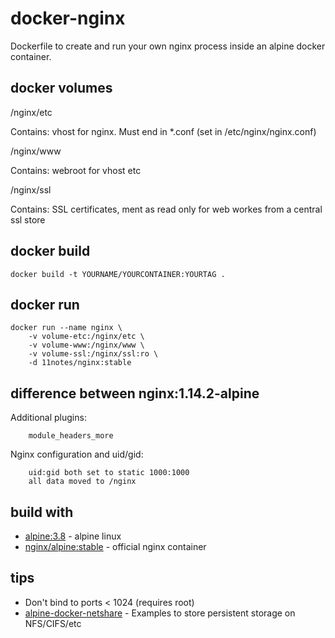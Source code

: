 # docker-nginx

Dockerfile to create and run your own nginx process inside an alpine docker container.

## docker volumes

/nginx/etc

Contains: vhost for nginx. Must end in *.conf (set in /etc/nginx/nginx.conf)

/nginx/www

Contains: webroot for vhost etc

/nginx/ssl

Contains: SSL certificates, ment as read only for web workes from a central ssl store

## docker build
```shell
docker build -t YOURNAME/YOURCONTAINER:YOURTAG .
```
## docker run
```shell
docker run --name nginx \
    -v volume-etc:/nginx/etc \
    -v volume-www:/nginx/www \
    -v volume-ssl:/nginx/ssl:ro \
    -d 11notes/nginx:stable 
```

## difference between nginx:1.14.2-alpine

Additional plugins:

```shell
    module_headers_more
```

Nginx configuration and uid/gid:

```shell
    uid:gid both set to static 1000:1000
    all data moved to /nginx
```

## build with

* [alpine:3.8](https://github.com/gliderlabs/docker-alpine/blob/c14b86580b9f86f42296050ec7564faf6b6db9be/versions/library-3.8/x86_64/Dockerfile) - alpine linux
* [nginx/alpine:stable](https://github.com/nginxinc/docker-nginx/blob/b71469ab815f580ba0ad658a32e91c86f8565ed4/stable/alpine/Dockerfile) - official nginx container

## tips

* Don't bind to ports < 1024 (requires root)
* [alpine-docker-netshare](https://github.com/11notes/alpine-docker-netshare) - Examples to store persistent storage on NFS/CIFS/etc